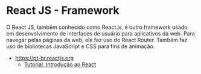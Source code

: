 # React JS - Framework

O React JS, também conhecido como React.js, é outro framework usado em desenvolvimento de interfaces de usuário para aplicativos da web. Para navegar pelas páginas da web, ele faz uso do React Router. Também faz uso de bibliotecas JavaScript e CSS para fins de animação.


- https://pt-br.reactjs.org
  - [Tutorial: Introdução ao React](https://pt-br.reactjs.org/tutorial/tutorial.html)